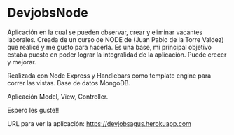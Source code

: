 # DevjobsNode

Aplicación en la cual se pueden observar, crear y eliminar vacantes laborales. Creada de un curso de NODE de (Juan Pablo de la Torre Valdez) que realicé y me gusto para hacerla. Es una base, mi principal objetivo estaba puesto en poder lograr la integralidad de la aplicación. Puede crecer y mejorar.

Realizada con Node Express y Handlebars como template engine para correr las vistas. Base de datos MongoDB.

Aplicación Model, View, Controller.

Espero les guste!!

URL para ver la aplicación: https://devjobsagus.herokuapp.com
